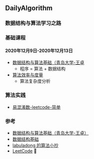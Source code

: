 ## DailyAlgorithm
### 数据结构与算法学习之路

### 基础课程
#### 2020年12月9日-2020年12月13日
- [数据结构与算法基础（青岛大学-王卓](https://www.bilibili.com/video/BV1nJ411V7bd?from=search&seid=12328914553498419460)
    - 程序 = 算法 + 数据结构
- [算法效率与度量](https://www.coursera.org/learn/shuju-jiegou-suanfa/lecture/E7xIs/suan-fa-xiao-lu-yu-du-liang)
    - 算法复杂度分析


### 算法实践
- [易混淆数-leetcode-简单](https://github.com/kuroky/DailyAlgorithm/blob/main/%E6%98%93%E6%B7%B7%E6%B7%86%E6%95%B0.md)

### 参考
- [数据结构与算法基础（青岛大学-王卓）](https://www.bilibili.com/video/BV1nJ411V7bd?from=search&seid=12328914553498419460)
- [数据结构基础](https://www.coursera.org/learn/shuju-jiegou-suanfa/home/welcome)
- [labuladong 的算法小抄](https://github.com/labuladong/fucking-algorithm)
- [LeetCode](https://leetcode-cn.com/problemset/all/)
